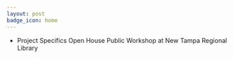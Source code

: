 ```yaml
---
layout: post
badge_icon: home
---
```


* Project Specifics Open House Public Workshop at New Tampa Regional Library 
